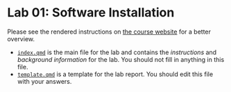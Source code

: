 # Lab 01: Software Installation

Please see the rendered instructions on [the course website](https://ceve-421-521.github.io/labs/lab-01/) for a better overview.

- [`index.qmd`](index.qmd) is the main file for the lab and contains the *instructions* and *background information* for the lab. You should not fill in anything in this file.
- [`template.qmd`](template.qmd) is a template for the lab report. You should edit this file with your answers.
